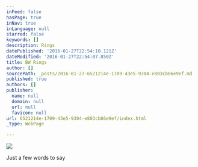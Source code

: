 ```yaml
---
inFeed: false
hasPage: true
inNav: true
inLanguage: null
starred: false
keywords: []
description: Rings
datePublished: '2016-01-27T22:54:10.121Z'
dateModified: '2016-01-27T22:54:07.850Z'
title: BW Rings
author: []
sourcePath: _posts/2016-01-27-6521214e-1709-43e5-9304-e803cb86e9ef.md
published: true
authors: []
publisher:
  name: null
  domain: null
  url: null
  favicon: null
url: 6521214e-1709-43e5-9304-e803cb86e9ef/index.html
_type: WebPage

---
```

![](https://the-grid-user-content.s3-us-west-2.amazonaws.com/ae64469e-94e2-497d-b3b4-9f90313b1f6b.jpg)

Just a few words to say